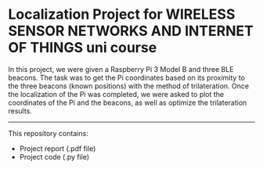 # Localization Project for WIRELESS SENSOR NETWORKS AND INTERNET OF THINGS uni course

In this project, we were given a Raspberry Pi 3 Model B and three BLE beacons. The task was to get the Pi coordinates based on its proximity to the three beacons (known positions) with the method of trilateration. Once the localization of the Pi was completed, we were asked to plot the coordinates of the Pi and the beacons, as well as optimize the trilateration results.

---

This repository contains:
- Project report (.pdf file)
- Project code (.py file)
